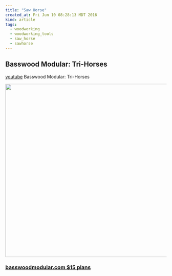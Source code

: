 ```yaml
---
title: "Saw Horse"
created_at: Fri Jun 10 08:28:13 MDT 2016
kind: article
tags:
  - woodworking
  - woodworking_tools
  - saw_horse
  - sawhorse
---
```


## Basswood Modular: Tri-Horses

<a href="https://www.youtube.com/watch?v=kpJcG8J1-bs" target="_blank">youtube</a>
Basswood Modular: Tri-Horses


<img src="/assets/images/basswood-tri-horse-01.png" width="540px">

### <a href="http://www.basswoodmodular.com/Default.asp" target="_blank">basswoodmodular.com $15 plans</a>

<!--
html boilerplate
<a href="" target="_blank"></a>
<img src="" width="400px">
<ul>
  <li></li>
</ul>
<pre>
</pre>
<pre><code>
</code></pre>
-->
